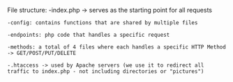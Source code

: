 File structure:
    -index.php -> serves as the starting point for all requests
	
    -config: contains functions that are shared by multiple files
	
    -endpoints: php code that handles a specific request
	
    -methods: a total of 4 files where each handles a specific HTTP Method -> GET/POST/PUT/DELETE
	
    -.htaccess -> used by Apache servers (we use it to redirect all traffic to index.php - not including directories or "pictures")
	
